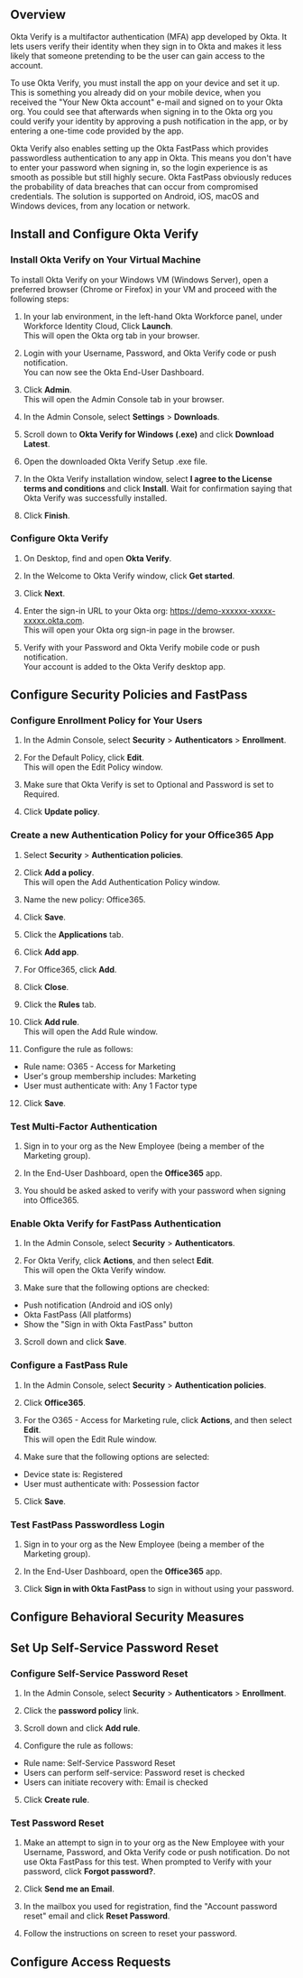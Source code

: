 ## Overview

Okta Verify is a multifactor authentication (MFA) app developed by Okta. It lets users verify their identity when they sign in to Okta and makes it less likely that someone pretending to be the user can gain access to the account.

To use Okta Verify, you must install the app on your device and set it up. This is something you already did on your mobile device, when you received the "Your New Okta account" e-mail and signed on to your Okta org. You could see that afterwards when signing in to the Okta org you could verify your identity by approving a push notification in the app, or by entering a one-time code provided by the app.

Okta Verify also enables setting up the Okta FastPass which  provides passwordless authentication to any app in Okta. This means you don't have to enter your password when signing in, so the login experience is as smooth as possible but still highly secure. Okta FastPass obviously reduces the probability of data breaches that can occur from compromised credentials. The solution is supported on Android, iOS, macOS and Windows devices, from any location or network.  

## Install and Configure Okta Verify

### Install Okta Verify on Your Virtual Machine

To install Okta Verify on your Windows VM (Windows Server), open a preferred browser (Chrome or Firefox) in your VM and proceed with the following steps:

1. In your lab environment, in the left-hand Okta Workforce panel, under Workforce Identity Cloud, Click **Launch**.  
This will open the Okta org tab in your browser.  

2. Login with your Username, Password, and Okta Verify code or push notification.  
You can now see the Okta End-User Dashboard.

3. Click **Admin**.  
This will open the Admin Console tab in your browser. 

4. In the Admin Console, select **Settings** > **Downloads**.  

5. Scroll down to **Okta Verify for Windows (.exe)** and click **Download Latest**.  

6. Open the downloaded Okta Verify Setup .exe file.

7. In the Okta Verify installation window, select **I agree to the License terms and conditions** and click **Install**.
Wait for confirmation saying that Okta Verify was successfully installed.

8. Click **Finish**.

### Configure Okta Verify

1. On Desktop, find and open **Okta Verify**.

2. In the Welcome to Okta Verify window, click **Get started**.

3. Click **Next**.

4. Enter the sign-in URL to your Okta org: https://demo-xxxxxx-xxxxx-xxxxx.okta.com.  
This will open your Okta org sign-in page in the browser.

5. Verify with your Password and Okta Verify mobile code or push notification.  
Your account is added to the Okta Verify desktop app.


## Configure Security Policies and FastPass

### Configure Enrollment Policy for Your Users

1. In the Admin Console, select **Security** > **Authenticators** > **Enrollment**.  

2. For the Default Policy, click **Edit**.  
This will open the Edit Policy window.

3. Make sure that Okta Verify is set to Optional and Password is set to Required.  

3. Click **Update policy**.

### Create a new Authentication Policy for your Office365 App

1. Select **Security** > **Authentication policies**.  

2. Click **Add a policy**.  
This will open the Add Authentication Policy window.

3. Name the new policy: Office365.  

4. Click **Save**.

5. Click the **Applications** tab.

6. Click **Add app**.

7. For Office365, click **Add**.

8. Click **Close**.

9. Click the **Rules** tab.

10. Click **Add rule**.  
This will open the Add Rule window.

11. Configure the rule as follows:
- Rule name: O365 - Access for Marketing
- User's group membership includes: Marketing 
- User must authenticate with: Any 1 Factor type

12. Click **Save**.

### Test Multi-Factor Authentication

1. Sign in to your org as the New Employee (being a member of the Marketing group).

2. In the End-User Dashboard, open the **Office365** app.

3. You should be asked asked to verify with your password when signing into Office365.

### Enable Okta Verify for FastPass Authentication

1. In the Admin Console, select **Security** > **Authenticators**.  

2. For Okta Verify, click **Actions**, and then select **Edit**.  
This will open the Okta Verify window.

2. Make sure that the following options are checked:
- Push notification (Android and iOS only)
- Okta FastPass (All platforms)
- Show the "Sign in with Okta FastPass" button

3. Scroll down and click **Save**.

### Configure a FastPass Rule

1. In the Admin Console, select **Security** > **Authentication policies**.

2. Click **Office365**.

3. For the O365 - Access for Marketing rule, click **Actions**, and then select **Edit**.  
This will open the Edit Rule window.

4. Make sure that the following options are selected:
- Device state is: Registered
- User must authenticate with: Possession factor

5. Click **Save**.

### Test FastPass Passwordless Login

1. Sign in to your org as the New Employee (being a member of the Marketing group).

2. In the End-User Dashboard, open the **Office365** app.

3. Click **Sign in with Okta FastPass** to sign in without using your password.

## Configure Behavioral Security Measures 


## Set Up Self-Service Password Reset

### Configure Self-Service Password Reset

1. In the Admin Console, select **Security** > **Authenticators** > **Enrollment**.

2. Click the **password policy** link.

3. Scroll down and click **Add rule**.  

4. Configure the rule as follows:
- Rule name: Self-Service Password Reset
- Users can perform self-service: Password reset is checked
- Users can initiate recovery with: Email is checked

5. Click **Create rule**.

### Test Password Reset 

1. Make an attempt to sign in to your org as the New Employee with your Username, Password, and Okta Verify code or push notification. Do not use Okta FastPass for this test. When prompted to Verify with your password, click **Forgot password?**.

2. Click **Send me an Email**.

3. In the mailbox you used for registration, find the "Account password reset" email and click **Reset Password**.

4. Follow the instructions on screen to reset your password.

## Configure Access Requests
